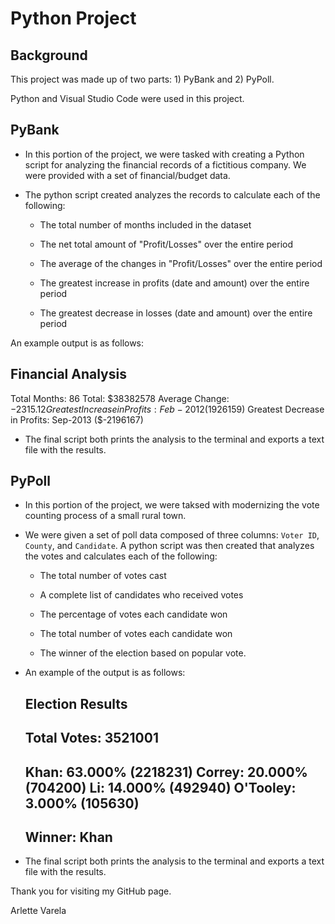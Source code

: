 # Python Project 

## Background

This project was made up of two parts: 1) PyBank and 2) PyPoll.

Python and Visual Studio Code were used in this project.

## PyBank

* In this portion of the project, we were tasked with creating a Python script for analyzing the financial records of a fictitious company. We were provided with a set of financial/budget data.  

* The python script created analyzes the records to calculate each of the following:

  * The total number of months included in the dataset

  * The net total amount of "Profit/Losses" over the entire period

  * The average of the changes in "Profit/Losses" over the entire period

  * The greatest increase in profits (date and amount) over the entire period

  * The greatest decrease in losses (date and amount) over the entire period

An example output is as follows:

  Financial Analysis
  ----------------------------
  Total Months: 86
  Total: $38382578
  Average  Change: $-2315.12
  Greatest Increase in Profits: Feb-2012 ($1926159)
  Greatest Decrease in Profits: Sep-2013 ($-2196167)


* The final script both prints the analysis to the terminal and exports a text file with the results.

## PyPoll

* In this portion of the project, we were taksed with modernizing the vote counting process of a small rural town. 

* We were given a set of poll data composed of three columns: `Voter ID`, `County`, and `Candidate`. A python script was then created that analyzes the votes and calculates each of the following:

  * The total number of votes cast

  * A complete list of candidates who received votes

  * The percentage of votes each candidate won

  * The total number of votes each candidate won

  * The winner of the election based on popular vote.

* An example of the output is as follows:

  Election Results
  -------------------------
  Total Votes: 3521001
  -------------------------
  Khan: 63.000% (2218231)
  Correy: 20.000% (704200)
  Li: 14.000% (492940)
  O'Tooley: 3.000% (105630)
  -------------------------
  Winner: Khan
  -------------------------


* The final script both prints the analysis to the terminal and exports a text file with the results.

Thank you for visiting my GitHub page.

Arlette Varela